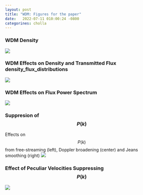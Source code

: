 ```yaml
---
layout: post
title: "WDM: Figures for the paper"
date:   2022-07-11 010:00:24 -0800
categorines: cholla
---
```



### WDM Density 

<img src="{{ site.url }}assets/images/wdm_paper_new/slice.png">


### WDM Effects on Density and Transmitted Flux density_flux_distributions
<img src="{{ site.url }}assets/images/wdm_paper_new/density_flux_distributions_25Mpc.png">


### WDM Effects on Flux Power Spectrum
<img src="{{ site.url }}assets/images/wdm_paper_new/flux_ps_wdm.png">


### Suppresion of $$P(k)$$

Effects on $$P(k)$$ from free-streaming (left), Doppler broadening (center) and Jeans smoothing (right)
<img src="{{ site.url }}assets/images/wdm_paper_new/flux_ps_suppression.png">


### Effect of Peculiar Velocities Suppressing $$P(k)$$
<img src="{{ site.url }}assets/images/wdm_paper_new/flux_ps_ratio_real_space.png">
